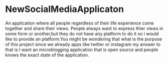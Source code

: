 # NewSocialMediaApplicaton
An application where all people regardless of their life experience come together and share their views.
People always want to express thier views in some form or another,but they do not have any platform to do it so i would like to provide an platform.You might be wondering that what is the purpose of this project since we already apps like twitter or instagram my answer to that is I want an microblogging application that is open source and people knows the exact state of the application. 
